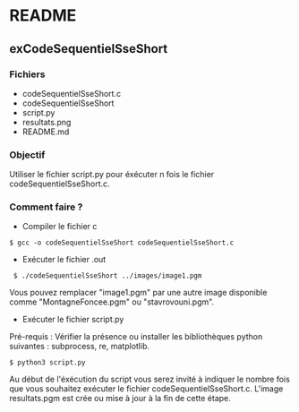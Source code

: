 # README

## exCodeSequentielSseShort

### Fichiers
* codeSequentielSseShort.c
* codeSequentielSseShort
* script.py
* resultats.png
* README.md

### Objectif
Utiliser le fichier script.py pour éxécuter n fois le fichier codeSequentielSseShort.c. 

### Comment faire ?

* Compiler le fichier c

``` $ gcc -o codeSequentielSseShort codeSequentielSseShort.c ```

* Exécuter le fichier .out

``` $ ./codeSequentielSseShort ../images/image1.pgm```

Vous pouvez remplacer "image1.pgm" par une autre image disponible comme "MontagneFoncee.pgm" ou "stavrovouni.pgm".

* Exécuter le fichier script.py

Pré-requis : Vérifier la présence ou installer les bibliothèques python suivantes : subprocess, re, matplotlib.

``` $ python3 script.py ```

Au début de l'éxécution du script vous serez invité à indiquer le nombre fois que vous souhaitez exécuter le fichier codeSequentielSseShort.c. L'image resultats.pgm est crée ou mise à jour à la fin de cette étape. 